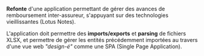 **Refonte** d'une application permettant de gérer des avances de remboursement inter-assureur, s'appuyant sur des technologies vieillissantes (Lotus Notes).

L'application doit permettre des **imports/exports** et **parsing** de fichiers XLSX, et permettre de gérer les entités précédemment importées au travers d'une vue web _"design-é"_ comme une SPA (Single Page Application).
